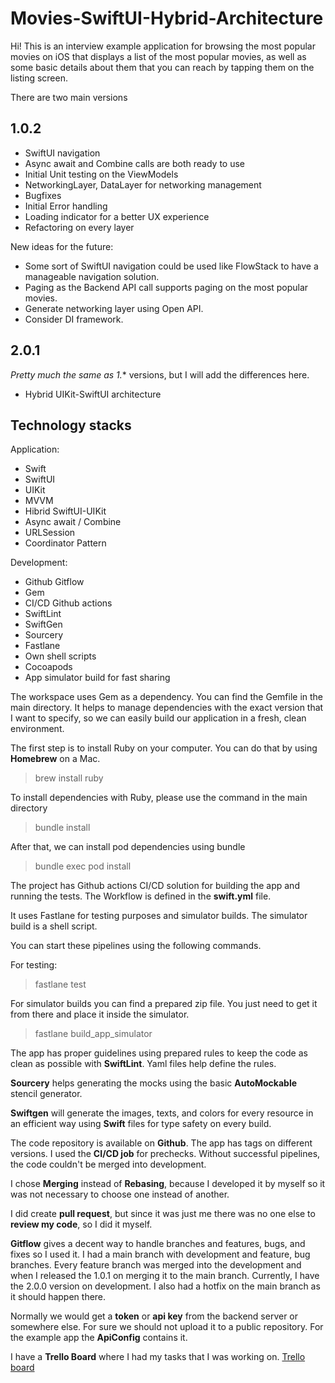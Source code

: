 # Movies-SwiftUI-Hybrid-Architecture

Hi! This is an interview example application for browsing the most popular movies on iOS that displays a list of the most popular movies, as well as some basic details about them that you can reach by tapping them on the listing screen.

There are two main versions

## 1.0.2

 - SwiftUI navigation
 - Async await and Combine calls are both ready to use
 - Initial Unit testing on the ViewModels
 - NetworkingLayer, DataLayer for networking management
 - Bugfixes
 - Initial Error handling
 - Loading indicator for a better UX experience
 - Refactoring on every layer

New ideas for the future:

 - Some sort of SwiftUI navigation could be used like FlowStack to have a manageable navigation solution.
 - Paging as the Backend API call supports paging on the most popular movies.
 - Generate networking layer using Open API.
 - Consider DI framework.

## 2.0.1

*Pretty much the same as 1.** versions, but I will add the differences here.

 - Hybrid UIKit-SwiftUI architecture

## Technology stacks 
Application:
 - Swift
 - SwiftUI
 - UIKit
 - MVVM
 - Hibrid SwiftUI-UIKit
 - Async await / Combine
 - URLSession
 - Coordinator Pattern
 
Development:
 - Github Gitflow
 - Gem
 - CI/CD Github actions
 - SwiftLint
 - SwiftGen
 - Sourcery
 - Fastlane
 - Own shell scripts
 - Cocoapods
 - App simulator build for fast sharing

The workspace uses Gem as a dependency. You can find the Gemfile in the main directory. It helps to manage dependencies with the exact version that I want to specify, so we can easily build our application in a fresh, clean environment.

The first step is to install Ruby on your computer. You can do that by using **Homebrew** on a Mac.  

> brew install ruby

To install dependencies with Ruby, please use the command in the main directory

> bundle install

After that, we can install pod dependencies using bundle

> bundle exec pod install

The project has Github actions CI/CD solution for building the app and running the tests. The Workflow is defined in the **swift.yml** file.

It uses Fastlane for testing purposes and simulator builds. The simulator build is a shell script.

You can start these pipelines using the following commands.

For testing:

> fastlane test

For simulator builds you can find a prepared zip file. You just need to get it from there and place it inside the simulator.

> fastlane build_app_simulator

The app has proper guidelines using prepared rules to keep the code as clean as possible with **SwiftLint**. Yaml files help define the rules.

**Sourcery** helps generating the mocks using the basic **AutoMockable** stencil generator.

**Swiftgen** will generate the images, texts, and colors for every resource in an efficient way using **Swift** files for type safety on every build.

The code repository is available on **Github**. The app has tags on different versions. I used the **CI/CD job** for prechecks. Without successful pipelines, the code couldn't be merged into development. 

I chose **Merging** instead of **Rebasing**, because I developed it by myself so it was not necessary to choose one instead of another. 

I did create **pull request**, but since it was just me there was no one else to **review my code**, so I did it myself.

**Gitflow** gives a decent way to handle branches and features, bugs, and fixes so I used it. I had a main branch with development and feature, bug branches. Every feature branch was merged into the development and when I released the 1.0.1 on merging it to the main branch. Currently, I have the 2.0.0 version on development. I also had a hotfix on the main branch as it should happen there.

Normally we would get a **token** or **api key** from the backend server or somewhere else. For sure we should not upload it to a public repository. For the example app the **ApiConfig** contains it.

I have a **Trello Board** where I had my tasks that I was working on. 
[Trello board](https://trello.com/invite/b/4NHizS4I/ATTI4eb3c464bd4964d7dd48250ce5c6d2a337FAA1DE/movies-app)
